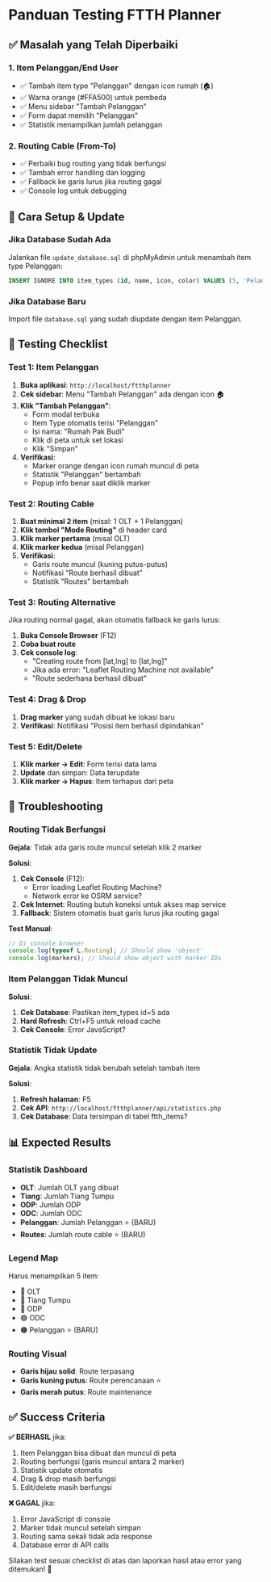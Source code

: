 # Panduan Testing FTTH Planner

## ✅ Masalah yang Telah Diperbaiki

### 1. **Item Pelanggan/End User**
- ✅ Tambah item type "Pelanggan" dengan icon rumah (🏠)
- ✅ Warna orange (#FFA500) untuk pembeda
- ✅ Menu sidebar "Tambah Pelanggan"
- ✅ Form dapat memilih "Pelanggan" 
- ✅ Statistik menampilkan jumlah pelanggan

### 2. **Routing Cable (From-To)**
- ✅ Perbaiki bug routing yang tidak berfungsi
- ✅ Tambah error handling dan logging
- ✅ Fallback ke garis lurus jika routing gagal
- ✅ Console log untuk debugging

## 🔧 Cara Setup & Update

### Jika Database Sudah Ada
Jalankan file `update_database.sql` di phpMyAdmin untuk menambah item type Pelanggan:
```sql
INSERT IGNORE INTO item_types (id, name, icon, color) VALUES (5, 'Pelanggan', 'fas fa-home', '#FFA500');
```

### Jika Database Baru
Import file `database.sql` yang sudah diupdate dengan item Pelanggan.

## 🧪 Testing Checklist

### Test 1: Item Pelanggan
1. **Buka aplikasi**: `http://localhost/ftthplanner`
2. **Cek sidebar**: Menu "Tambah Pelanggan" ada dengan icon 🏠
3. **Klik "Tambah Pelanggan"**:
   - Form modal terbuka
   - Item Type otomatis terisi "Pelanggan"
   - Isi nama: "Rumah Pak Budi"
   - Klik di peta untuk set lokasi
   - Klik "Simpan"
4. **Verifikasi**:
   - Marker orange dengan icon rumah muncul di peta
   - Statistik "Pelanggan" bertambah
   - Popup info benar saat diklik marker

### Test 2: Routing Cable
1. **Buat minimal 2 item** (misal: 1 OLT + 1 Pelanggan)
2. **Klik tombol "Mode Routing"** di header card
3. **Klik marker pertama** (misal OLT)
4. **Klik marker kedua** (misal Pelanggan)
5. **Verifikasi**:
   - Garis route muncul (kuning putus-putus)
   - Notifikasi "Route berhasil dibuat"
   - Statistik "Routes" bertambah

### Test 3: Routing Alternative
Jika routing normal gagal, akan otomatis fallback ke garis lurus:
1. **Buka Console Browser** (F12)
2. **Coba buat route**
3. **Cek console log**:
   - "Creating route from [lat,lng] to [lat,lng]"
   - Jika ada error: "Leaflet Routing Machine not available"
   - "Route sederhana berhasil dibuat"

### Test 4: Drag & Drop
1. **Drag marker** yang sudah dibuat ke lokasi baru
2. **Verifikasi**: Notifikasi "Posisi item berhasil dipindahkan"

### Test 5: Edit/Delete
1. **Klik marker → Edit**: Form terisi data lama
2. **Update** dan simpan: Data terupdate
3. **Klik marker → Hapus**: Item terhapus dari peta

## 🐛 Troubleshooting

### Routing Tidak Berfungsi
**Gejala**: Tidak ada garis route muncul setelah klik 2 marker

**Solusi**:
1. **Cek Console** (F12): 
   - Error loading Leaflet Routing Machine?
   - Network error ke OSRM service?
2. **Cek Internet**: Routing butuh koneksi untuk akses map service
3. **Fallback**: Sistem otomatis buat garis lurus jika routing gagal

**Test Manual**:
```javascript
// Di console browser
console.log(typeof L.Routing); // Should show 'object'
console.log(markers); // Should show object with marker IDs
```

### Item Pelanggan Tidak Muncul
**Solusi**:
1. **Cek Database**: Pastikan item_types id=5 ada
2. **Hard Refresh**: Ctrl+F5 untuk reload cache
3. **Cek Console**: Error JavaScript?

### Statistik Tidak Update
**Gejala**: Angka statistik tidak berubah setelah tambah item

**Solusi**:
1. **Refresh halaman**: F5
2. **Cek API**: `http://localhost/ftthplanner/api/statistics.php`
3. **Cek Database**: Data tersimpan di tabel ftth_items?

## 📊 Expected Results

### Statistik Dashboard
- **OLT**: Jumlah OLT yang dibuat
- **Tiang**: Jumlah Tiang Tumpu
- **ODP**: Jumlah ODP
- **ODC**: Jumlah ODC  
- **Pelanggan**: Jumlah Pelanggan ⭐ (BARU)
- **Routes**: Jumlah route cable ⭐ (BARU)

### Legend Map
Harus menampilkan 5 item:
- 🔴 OLT
- 🔵 Tiang Tumpu  
- 🔵 ODP
- 🟢 ODC
- 🟠 Pelanggan ⭐ (BARU)

### Routing Visual
- **Garis hijau solid**: Route terpasang
- **Garis kuning putus**: Route perencanaan ⭐
- **Garis merah putus**: Route maintenance

## ✅ Success Criteria

**✅ BERHASIL** jika:
1. Item Pelanggan bisa dibuat dan muncul di peta
2. Routing berfungsi (garis muncul antara 2 marker)
3. Statistik update otomatis
4. Drag & drop masih berfungsi
5. Edit/delete masih berfungsi

**❌ GAGAL** jika:
1. Error JavaScript di console
2. Marker tidak muncul setelah simpan
3. Routing sama sekali tidak ada response
4. Database error di API calls

Silakan test sesuai checklist di atas dan laporkan hasil atau error yang ditemukan! 🚀